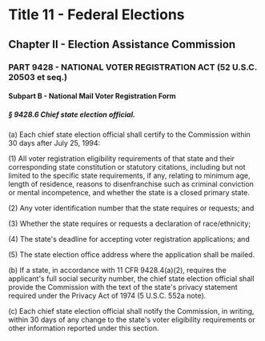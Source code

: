 
# Title 11 - Federal Elections
## Chapter II - Election Assistance Commission
### PART 9428 - NATIONAL VOTER REGISTRATION ACT (52 U.S.C. 20503 et seq.)
#### Subpart B - National Mail Voter Registration Form
##### § 9428.6 Chief state election official.

(a) Each chief state election official shall certify to the Commission within 30 days after July 25, 1994:

(1) All voter registration eligibility requirements of that state and their corresponding state constitution or statutory citations, including but not limited to the specific state requirements, if any, relating to minimum age, length of residence, reasons to disenfranchise such as criminal conviction or mental incompetence, and whether the state is a closed primary state.

(2) Any voter identification number that the state requires or requests; and

(3) Whether the state requires or requests a declaration of race/ethnicity;

(4) The state's deadline for accepting voter registration applications; and

(5) The state election office address where the application shall be mailed.

(b) If a state, in accordance with 11 CFR 9428.4(a)(2), requires the applicant's full social security number, the chief state election official shall provide the Commission with the text of the state's privacy statement required under the Privacy Act of 1974 (5 U.S.C. 552a note).

(c) Each chief state election official shall notify the Commission, in writing, within 30 days of any change to the state's voter eligibility requirements or other information reported under this section.
